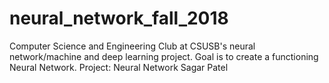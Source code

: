 # neural_network_fall_2018
Computer Science and Engineering Club at CSUSB's neural network/machine and deep learning project. Goal is to create a functioning Neural Network. 
Project: Neural Network
Sagar Patel
